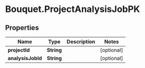 # Bouquet.ProjectAnalysisJobPK

## Properties
Name | Type | Description | Notes
------------ | ------------- | ------------- | -------------
**projectId** | **String** |  | [optional] 
**analysisJobId** | **String** |  | [optional] 


